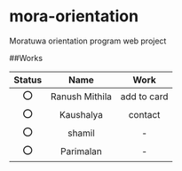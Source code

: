 # mora-orientation
Moratuwa orientation program web project 


##Works

| Status | Name           | Work  |
| :---:  |:---:           | :---: |
|  :o:   | Ranush Mithila |   add to card   |
|  :o:   | Kaushalya      |   contact   |
|  :o:   | shamil         |   -   |
|  :o:   | Parimalan      |   -   |
